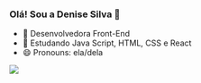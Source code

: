 ### Olá! Sou a Denise Silva 👋

- 🔭 Desenvolvedora Front-End
- 🌱 Estudando Java Script, HTML, CSS e React
- 😄 Pronouns: ela/dela

<div>
<a href="https://beacons.ai/Derocruz">
  <img heigth="180em"  src ="https://github-readme-stats.vercel.app/api?username=Derocruz&show_icons=true&theme=synthwave"/>
<div>
